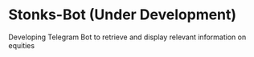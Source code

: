 # Stonks-Bot (Under Development)
Developing Telegram Bot to retrieve and display relevant information on equities
